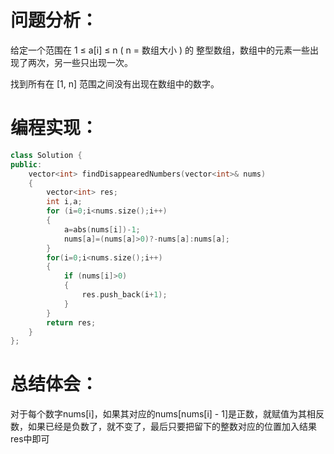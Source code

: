 # 问题分析：
给定一个范围在  1 ≤ a[i] ≤ n ( n = 数组大小 ) 的 整型数组，数组中的元素一些出现了两次，另一些只出现一次。

找到所有在 [1, n] 范围之间没有出现在数组中的数字。
# 编程实现：
```C++
class Solution {
public:
    vector<int> findDisappearedNumbers(vector<int>& nums) 
    {
        vector<int> res;
        int i,a;
        for (i=0;i<nums.size();i++) 
        {
            a=abs(nums[i])-1;
            nums[a]=(nums[a]>0)?-nums[a]:nums[a];
        }
        for(i=0;i<nums.size();i++) 
        {
            if (nums[i]>0) 
            {
                res.push_back(i+1);
            }
        }
        return res;
    }
};
```

# 总结体会：
对于每个数字nums[i]，如果其对应的nums[nums[i] - 1]是正数，就赋值为其相反数，如果已经是负数了，就不变了，最后只要把留下的整数对应的位置加入结果res中即可
